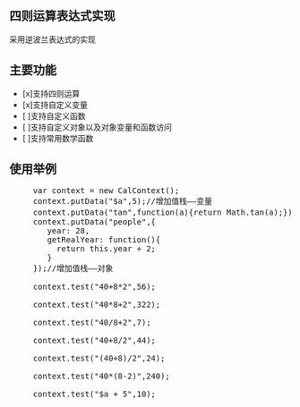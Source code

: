 ## 四则运算表达式实现
采用逆波兰表达式的实现

## 主要功能
- [x]支持四则运算
- [x]支持自定义变量
- [ ]支持自定义函数
- [ ]支持自定义对象以及对象变量和函数访问
- [ ]支持常用数学函数

## 使用举例
  <pre>
     var context = new CalContext();
     context.putData("$a",5);//增加值栈——变量
     context.putData("tan",function(a){return Math.tan(a);});//增加值栈——函数
     context.putData("people",{
        year: 28,
        getRealYear: function(){
          return this.year + 2;
        }
     });//增加值栈——对象

     context.test("40+8*2",56);

     context.test("40*8+2",322);

     context.test("40/8+2",7);

     context.test("40+8/2",44);

     context.test("(40+8)/2",24);

     context.test("40*(8-2)",240);

     context.test("$a + 5",10);  
  </pre>

